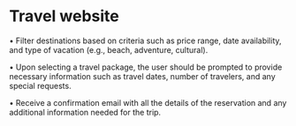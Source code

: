 # Travel website

•	Filter destinations based on criteria such as price range, date availability, and type of vacation (e.g., beach, adventure, cultural).

•	Upon selecting a travel package, the user should be prompted to provide necessary information such as travel dates, number of travelers, and any special requests.

•	Receive a confirmation email with all the details of the reservation and any additional information needed for the trip.
